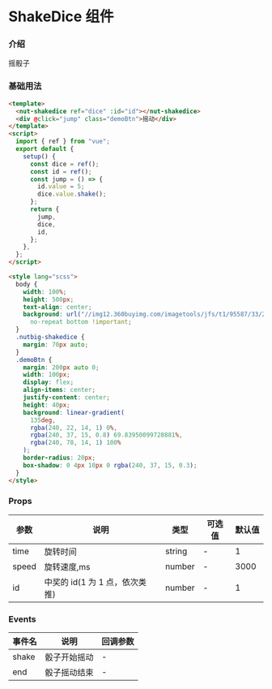 # ShakeDice 组件

### 介绍

摇骰子

### 基础用法

```html
<template>
  <nut-shakedice ref="dice" :id="id"></nut-shakedice>
  <div @click="jump" class="demoBtn">摇动</div>
</template>
<script>
  import { ref } from "vue";
  export default {
    setup() {
      const dice = ref();
      const id = ref();
      const jump = () => {
        id.value = 5;
        dice.value.shake();
      };
      return {
        jump,
        dice,
        id,
      };
    },
  };
</script>

<style lang="scss">
  body {
    width: 100%;
    height: 500px;
    text-align: center;
    background: url("//img12.360buyimg.com/imagetools/jfs/t1/95587/33/21814/218186/61e0015aE05e5fa32/e367632953cc3633.png")
      no-repeat bottom !important;
  }
  .nutbig-shakedice {
    margin: 70px auto;
  }
  .demoBtn {
    margin: 200px auto 0;
    width: 100px;
    display: flex;
    align-items: center;
    justify-content: center;
    height: 40px;
    background: linear-gradient(
      135deg,
      rgba(240, 22, 14, 1) 0%,
      rgba(240, 37, 15, 0.8) 69.83950099728881%,
      rgba(240, 78, 14, 1) 100%
    );
    border-radius: 20px;
    box-shadow: 0 4px 10px 0 rgba(240, 37, 15, 0.3);
  }
</style>
```

### Props

| 参数  | 说明                          | 类型   | 可选值 | 默认值 |
|-------|-----------------------------|--------|--------|--------|
| time  | 旋转时间                      | string | -      | 1      |
| speed | 旋转速度,ms                   | number | -      | 3000   |
| id    | 中奖的 id(1 为 1 点，依次类推) | number | -      | 1      |

### Events

| 事件名 | 说明         | 回调参数 |
|--------|------------|----------|
| shake  | 骰子开始摇动 | -        |
| end    | 骰子摇动结束 | -        |
